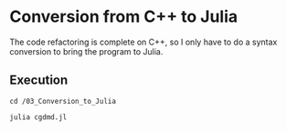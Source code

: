 ﻿# Conversion from C++ to Julia
The code refactoring is complete on C++, so I only have to do a syntax conversion to bring the program to Julia.

## Execution
    cd /03_Conversion_to_Julia
    
    julia cgdmd.jl
